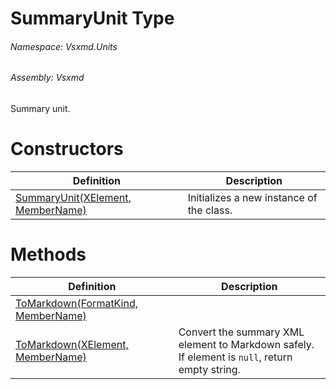 <a name='T-Vsxmd-Units-SummaryUnit'></a>
# SummaryUnit Type

###### Namespace:  Vsxmd.Units

###### Assembly:  Vsxmd

Summary unit.

# Constructors

| Definition | Description |
|-|-|
| [SummaryUnit(XElement, MemberName)](Constructors/Constructors.md) | Initializes a new instance of the [](#) class. |

# Methods

| Definition | Description |
|-|-|
| [ToMarkdown(FormatKind, MemberName)](Methods/ToMarkdown.md) |  |
| [ToMarkdown(XElement, MemberName)](Methods/ToMarkdown.md) | Convert the summary XML element to Markdown safely.<br/>If element is `null`, return empty string. |

